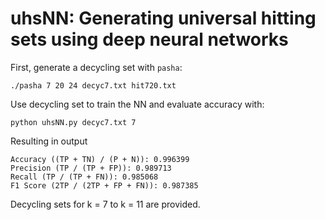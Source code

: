 # uhsNN: Generating universal hitting sets using deep neural networks

First, generate a decycling set with `pasha`:

`./pasha 7 20 24 decyc7.txt hit720.txt`

Use decycling set to train the NN and evaluate accuracy with:

`python uhsNN.py decyc7.txt 7`

Resulting in output

`Accuracy ((TP + TN) / (P + N)): 0.996399`<br>
`Precision (TP / (TP + FP)): 0.989713`<br>
`Recall (TP / (TP + FN)): 0.985068`<br>
`F1 Score (2TP / (2TP + FP + FN)): 0.987385`

Decycling sets for k = 7 to k = 11 are provided.



